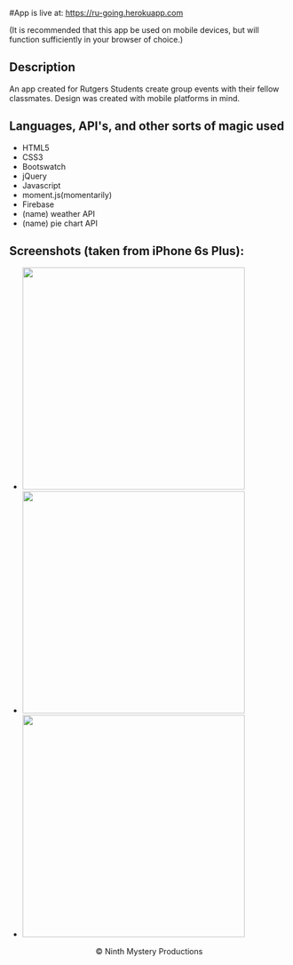 #App is live at:
https://ru-going.herokuapp.com

(It is recommended that this app be used on mobile devices, but will function sufficiently in your browser of choice.)

## Description
An app created for Rutgers Students create group events with their fellow classmates. Design was created with mobile platforms in mind.

## Languages, API's, and other sorts of magic used

* HTML5
* CSS3
* Bootswatch
* jQuery
* Javascript
* moment.js(momentarily) 
* Firebase
* (name) weather API
* (name) pie chart API

## Screenshots (taken from iPhone 6s Plus):
- <img src="https://raw.githubusercontent.com/eric-h0/meetupApp/master/screenshots/1.png" width="400px" height="auto"/>
- <img src="https://raw.githubusercontent.com/eric-h0/meetupApp/master/screenshots/2.png" width="400px" height="auto"/>
- <img src="https://raw.githubusercontent.com/eric-h0/meetupApp/master/screenshots/3.png" width="400px" height="auto"/>

<p align="center">
&copy; Ninth Mystery Productions
</p>

